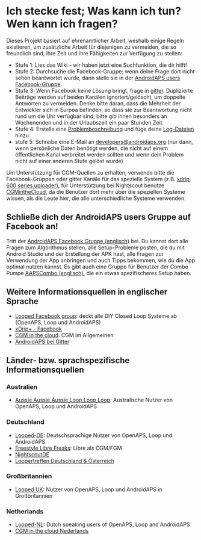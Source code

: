 # Ich stecke fest; Was kann ich tun? Wen kann ich fragen?

Dieses Projekt basiert auf ehrenamtlicher Arbeit, weshalb einige Regeln existieren, um zusätzliche Arbeit für diejenigen zu vermeiden, die so freundlich sind, ihre Zeit und ihre Fähigkeiten zur Verfügung zu stellen:

* Stufe 1: Lies das Wiki - wir haben jetzt eine Suchfunktion, die dir hilft!
* Stufe 2: Durchsuche die Facebook-Gruppe; wenn deine Frage dort nicht schon beantwortet wurde, dann stelle sie in der [AndroidAPS users Facebook-Gruppe](https://www.facebook.com/groups/1900195340201874/).
* Stufe 3: Wenn Facebook keine Lösung bringt, frage in [gitter](https://gitter.im/MilosKozak/AndroidAPS). Duplizierte Beiträge werden auf beiden Kanälen ignoriert/gelöscht, um doppelte Antworten zu vermeiden. Denke bitte daran, dass die Mehrheit der Entwickler sich in Eurpoa befinden, so dass sie zur Beantwortung nicht rund um die Uhr verfügbar sind; bitte gib ihnen besonders an Wochenenden und in der Urlaubszeit ein paar Stunden Zeit.
* Stufe 4: Erstelle eine [Problembeschreibung](https://github.com/MilosKozak/AndroidAPS/issues) und füge deine [Log-Dateien](../Usage/Accessing-logfiles.html) hinzu.
* stufe 5: Schreibe eine E-Mail an <developers@androidaps.org> (nur dann, wenn persönliche Daten benötigt werden, die nicht auf einem öffentlichen Kanal verbreitet werden sollten und wenn dein Problem nicht auf einer anderen Stufe gelöst wurde)

Um Unterstützung für CGM-Quellen zu erhalten, verwende bitte die Facebook-Gruppen oder gitter Kanäle für das spezielle System (z.B. [xdrip](https://www.facebook.com/groups/xDripG5/), [600 series uploader](https://www.facebook.com/groups/NightscoutForMedtronic/)), für Unterstützung bei Nightscout benutze [CGMintheCloud](https://www.facebook.com/groups/cgminthecloud/), da die Benutzer dort mehr über die speziellen Systeme wissen, als die Leute hier, die alle unterschiedliche Systeme verwenden.

## Schließe dich der AndroidAPS users Gruppe auf Facebook an!

Tritt der [AndroidAPS Facebook Gruppe (englisch)](https://www.facebook.com/groups/1900195340201874/) bei. Du kannst dort alle Fragen zum Algorithmus stellen, alle Setup-Probleme posten, die du mit Android Studio und der Erstellung der APK hast, alle Fragen zur Verwendung der App anbringen und auch Tipps bekommen, wie du die App optimal nutzen kannst. Es gibt auch eine Gruppe für Benutzer der Combo Pumpe [AAPSCombo (englisch)](https://www.facebook.com/groups/127507891261169/), die ein etwas spezifischeres Setup haben.

## Weitere Informationsquellen in englischer Sprache

* [Looped Facebook group](https://www.facebook.com/groups/TheLoopedGroup): deckt alle DIY Closed Loop Systeme ab (OpenAPS, Loop und AndroidAPS)
* [xDrip+ - Facebook](https://www.facebook.com/groups/xDripG5/)
* [CGM in the cloud](https://www.facebook.com/groups/cgminthecloud/): CGM im Allgemeinen
* [AndroidAPS bei Gitter](https://gitter.im/MilosKozak/AndroidAPS)

## Länder- bzw. sprachspezifische Informationsquellen

### Australien

* [Aussie Aussie Aussie Loop Loop Loop](https://www.facebook.com/groups/AussieLooping/): Australische Nutzer von OpenAPS, Loop und AndroidAPS

### Deutschland

* [Looped-DE](https://www.facebook.com/groups/loopedDE/): Deutschsprachige Nutzer von OpenAPS, Loop und AndroidAPS
* [Freestyle Libre Freaks](https://www.facebook.com/groups/FreestyleLibreFreaks/): Libre als CGM/FGM
* [NightscoutDE](https://www.facebook.com/groups/nightscoutDE/)
* [Loopertreffen Deutschland & Österreich](http://loopertreffen.androidaps.de)

### Großbritannien

* [Looped UK](https://www.facebook.com/groups/LoopedUK/): Nutzer von OpenAPS, Loop und AndroidAPS in Großbritannien

### Netherlands

* [Looped-NL](https://www.facebook.com/groups/117102135652893): Dutch speaking users of OpenAPS, Loop and AndroidAPS
* [CGM in the cloud Nederlands](https://www.facebook.com/groups/1764754560436596)
